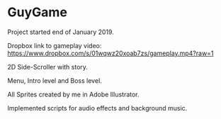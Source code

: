 # GuyGame

Project started end of January 2019.

Dropbox link to gameplay video: https://www.dropbox.com/s/01wqwz20xoab7zs/gameplay.mp4?raw=1

2D Side-Scroller with story.

Menu, Intro level and Boss level.

All Sprites created by me in Adobe Illustrator.

Implemented scripts for audio effects and background music.
